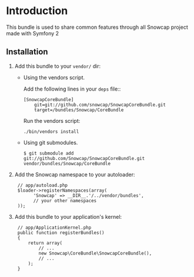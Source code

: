 Introduction
============

This bundle is used to share common features through all Snowcap project made with Symfony 2

Installation
------------

  1. Add this bundle to your ``vendor/`` dir:
      * Using the vendors script.

        Add the following lines in your ``deps`` file::

            [SnowcapCoreBundle]
                git=git://github.com/snowcap/SnowcapCoreBundle.git
                target=/bundles/Snowcap/CoreBundle
            
        Run the vendors script:

            ./bin/vendors install

      * Using git submodules.

            $ git submodule add git://github.com/Snowcap/SnowcapCoreBundle.git vendor/bundles/Snowcap/CoreBundle

  2. Add the Snowcap namespace to your autoloader:

          // app/autoload.php
          $loader->registerNamespaces(array(
                'Snowcap' => __DIR__.'/../vendor/bundles',
                // your other namespaces
          ));

  3. Add this bundle to your application's kernel:

          // app/ApplicationKernel.php
          public function registerBundles()
          {
              return array(
                  // ...
                  new Snowcap\CoreBundle\SnowcapCoreBundle(),
                  // ...
              );
          }
          
 